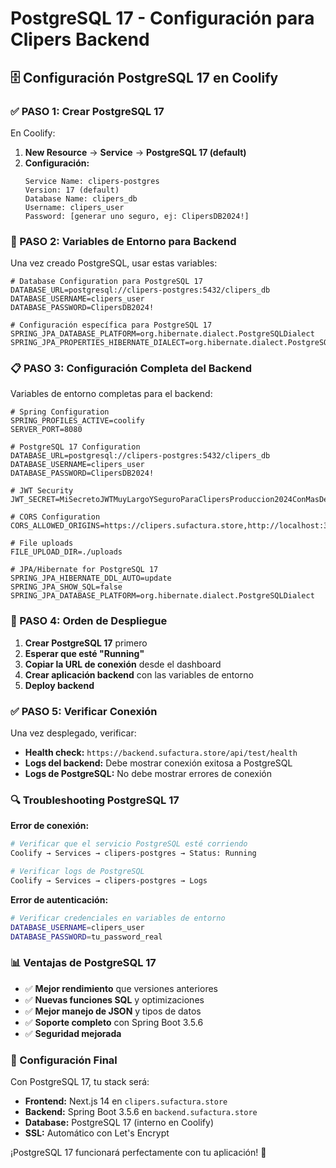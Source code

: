 # PostgreSQL 17 - Configuración para Clipers Backend

## 🗄️ **Configuración PostgreSQL 17 en Coolify**

### **✅ PASO 1: Crear PostgreSQL 17**

En Coolify:
1. **New Resource** → **Service** → **PostgreSQL 17 (default)**
2. **Configuración:**
   ```
   Service Name: clipers-postgres
   Version: 17 (default)
   Database Name: clipers_db
   Username: clipers_user
   Password: [generar uno seguro, ej: ClipersDB2024!]
   ```

### **🔧 PASO 2: Variables de Entorno para Backend**

Una vez creado PostgreSQL, usar estas variables:

```env
# Database Configuration para PostgreSQL 17
DATABASE_URL=postgresql://clipers-postgres:5432/clipers_db
DATABASE_USERNAME=clipers_user
DATABASE_PASSWORD=ClipersDB2024!

# Configuración específica para PostgreSQL 17
SPRING_JPA_DATABASE_PLATFORM=org.hibernate.dialect.PostgreSQLDialect
SPRING_JPA_PROPERTIES_HIBERNATE_DIALECT=org.hibernate.dialect.PostgreSQLDialect
```

### **📋 PASO 3: Configuración Completa del Backend**

Variables de entorno completas para el backend:

```env
# Spring Configuration
SPRING_PROFILES_ACTIVE=coolify
SERVER_PORT=8080

# PostgreSQL 17 Configuration
DATABASE_URL=postgresql://clipers-postgres:5432/clipers_db
DATABASE_USERNAME=clipers_user
DATABASE_PASSWORD=ClipersDB2024!

# JWT Security
JWT_SECRET=MiSecretoJWTMuyLargoYSeguroParaClipersProduccion2024ConMasDe64Caracteres

# CORS Configuration
CORS_ALLOWED_ORIGINS=https://clipers.sufactura.store,http://localhost:3000

# File uploads
FILE_UPLOAD_DIR=./uploads

# JPA/Hibernate for PostgreSQL 17
SPRING_JPA_HIBERNATE_DDL_AUTO=update
SPRING_JPA_SHOW_SQL=false
SPRING_JPA_DATABASE_PLATFORM=org.hibernate.dialect.PostgreSQLDialect
```

### **🚀 PASO 4: Orden de Despliegue**

1. **Crear PostgreSQL 17** primero
2. **Esperar que esté "Running"**
3. **Copiar la URL de conexión** desde el dashboard
4. **Crear aplicación backend** con las variables de entorno
5. **Deploy backend**

### **✅ PASO 5: Verificar Conexión**

Una vez desplegado, verificar:
- **Health check:** `https://backend.sufactura.store/api/test/health`
- **Logs del backend:** Debe mostrar conexión exitosa a PostgreSQL
- **Logs de PostgreSQL:** No debe mostrar errores de conexión

### **🔍 Troubleshooting PostgreSQL 17**

**Error de conexión:**
```bash
# Verificar que el servicio PostgreSQL esté corriendo
Coolify → Services → clipers-postgres → Status: Running

# Verificar logs de PostgreSQL
Coolify → Services → clipers-postgres → Logs
```

**Error de autenticación:**
```bash
# Verificar credenciales en variables de entorno
DATABASE_USERNAME=clipers_user
DATABASE_PASSWORD=tu_password_real
```

### **📊 Ventajas de PostgreSQL 17**

- ✅ **Mejor rendimiento** que versiones anteriores
- ✅ **Nuevas funciones SQL** y optimizaciones
- ✅ **Mejor manejo de JSON** y tipos de datos
- ✅ **Soporte completo** con Spring Boot 3.5.6
- ✅ **Seguridad mejorada**

### **🎯 Configuración Final**

Con PostgreSQL 17, tu stack será:
- **Frontend:** Next.js 14 en `clipers.sufactura.store`
- **Backend:** Spring Boot 3.5.6 en `backend.sufactura.store`
- **Database:** PostgreSQL 17 (interno en Coolify)
- **SSL:** Automático con Let's Encrypt

¡PostgreSQL 17 funcionará perfectamente con tu aplicación! 🎉
